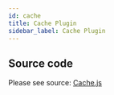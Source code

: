 ```yaml
---
id: cache
title: Cache Plugin
sidebar_label: Cache Plugin
---
```


## Source code

Please see source: [Cache.js](https://github.com/vardius/peer-cdn/blob/master/src/plugins/Cache.js)
